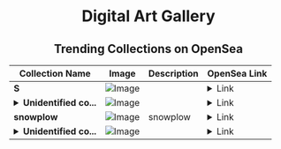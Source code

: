 <div align="center">

# Digital Art Gallery

## Trending Collections on OpenSea

| Collection Name                       | Image                                                                                     | Description                       | OpenSea Link                                                                                          |
|---------------------------------------|-------------------------------------------------------------------------------------------|-----------------------------------|--------------------------------------------------------------------------------------------------------|
| **S** | ![Image](https://i.seadn.io/s/raw/files/9e71d5e6348fe1b90fa3faca079f1eea.jpg?w=500&auto=format?w=200&auto=format) |  | <details><summary>Link</summary>[S](https://opensea.io/collection/s-2510)</details> |
| **<details><summary>Unidentified co...</summary>Unidentified contract 05382d68-2a38-4000-b1a0-6bfedf3880ab</details>** | ![Image](https://i.seadn.io/s/raw/files/cf57d187551dd413e4295042fa0b97b2.jpg?w=500&auto=format?w=200&auto=format) |  | <details><summary>Link</summary>[Unidentified contract 05382d68-2a38-4000-b1a0-6bfedf3880ab](https://opensea.io/collection/unidentified-contract-05382d68-2a38-4000-b1a0-6bfe)</details> |
| **snowplow** | ![Image](https://i.seadn.io/s/raw/files/5b0ff175f6ee570565b31e0d1d10e8de.png?w=500&auto=format?w=200&auto=format) | snowplow | <details><summary>Link</summary>[snowplow](https://opensea.io/collection/snowplow-1)</details> |
| **<details><summary>Unidentified co...</summary>Unidentified contract 24ed1e80-e5ec-493a-9862-5bb49700c54e</details>** | ![Image](https://i.seadn.io/s/raw/files/a837708742ad8afcb35eb60ba787976d.jpg?w=500&auto=format?w=200&auto=format) |  | <details><summary>Link</summary>[Unidentified contract 24ed1e80-e5ec-493a-9862-5bb49700c54e](https://opensea.io/collection/unidentified-contract-24ed1e80-e5ec-493a-9862-5bb4)</details> |

</div>